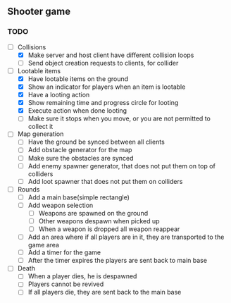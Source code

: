 ## Shooter game

### TODO
- [ ] Collisions
    - [X] Make server and host client have different collision loops
    - [ ] Send object creation requests to clients, for collider
- [ ] Lootable items
  - [X] Have lootable items on the ground
  - [X] Show an indicator for players when an item is lootable
  - [X] Have a looting action
  - [X] Show remaining time and progress circle for looting
  - [X] Execute action when done looting
  - [ ] Make sure it stops when you move, or you are not permitted to collect it
- [ ] Map generation
  - [ ] Have the ground be synced between all clients
  - [ ] Add obstacle generator for the map
  - [ ] Make sure the obstacles are synced
  - [ ] Add enemy spawner generator, that does not put them on top of colliders
  - [ ] Add loot spawner that does not put them on colliders
- [ ] Rounds
  - [ ] Add a main base(simple rectangle)
  - [ ] Add weapon selection
    - [ ] Weapons are spawned on the ground
    - [ ] Other weapons despawn when picked up
    - [ ] When a weapon is dropped all weapon reappear
  - [ ] Add an area where if all players are in it, they are transported to the game area
  - [ ] Add a timer for the game
  - [ ] After the timer expires the players are sent back to main base
- [ ] Death
  - [ ] When a player dies, he is despawned
  - [ ] Players cannot be revived
  - [ ] If all players die, they are sent back to the main base